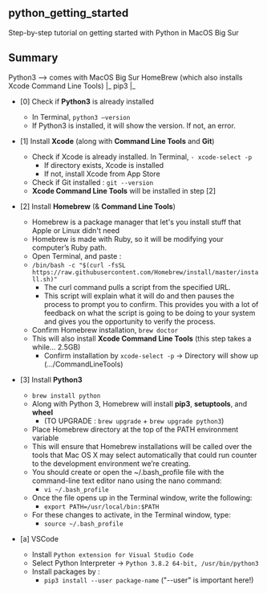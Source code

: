 ## python_getting_started
Step-by-step tutorial on getting started with Python in MacOS Big Sur

## Summary
Python3 --> comes with MacOS Big Sur
HomeBrew (which also installs Xcode Command Line Tools)
  |_ pip3
  |_


- [0] Check if **Python3** is already installed
  - In Terminal, `python3 —version`
  - If Python3 is installed, it will show the version. If not, an error.

- [1] Install **Xcode** (along with **Command Line Tools** and **Git**)
  - Check if Xcode is already installed. In Terminal, `- xcode-select -p`
    - If directory exists, Xcode is installed   
    - If not, install Xcode from App Store
  - Check if Git installed : `git --version`
  - **Xcode Command Line Tools** will be installed in step [2]

- [2] Install **Homebrew** (& **Command Line Tools**)
  - Homebrew is a package manager that let's you install stuff that Apple or Linux didn't need
  - Homebrew is made with Ruby, so it will be modifying your computer’s Ruby path. 
  - Open Terminal, and paste :
  - ```/bin/bash -c "$(curl -fsSL https://raw.githubusercontent.com/Homebrew/install/master/install.sh)"```
    - The curl command pulls a script from the specified URL. 
    - This script will explain what it will do and then pauses the process to prompt you to confirm. This provides you with a lot of feedback on what the script is going to be doing to your system and gives you the opportunity to verify the process.  
  - Confirm Homebrew installation, `brew doctor`
  - This will also install **Xcode Command Line Tools** (this step takes a while... 2.5GB)
    - Confirm installation by `xcode-select -p` -> Directory will show up (.../CommandLineTools)

- [3] Install **Python3**
  - ```brew install python```
  - Along with Python 3, Homebrew will install **pip3**, **setuptools**, and **wheel**
    - (TO UPGRADE : `brew upgrade` + `brew upgrade python3`)
  - Place Homebrew directory at the top of the PATH environment variable
  - This will ensure that Homebrew installations will be called over the tools that Mac OS X may select automatically that could run counter to the development environment we’re creating.
  - You should create or open the ~/.bash_profile file with the command-line text editor nano using the nano command:
    - `vi ~/.bash_profile`
  - Once the file opens up in the Terminal window, write the following:
    - `export PATH=/usr/local/bin:$PATH`
  - For these changes to activate, in the Terminal window, type:
    - `source ~/.bash_profile`




- [a] VSCode
  - Install `Python extension for Visual Studio Code`
  - Select Python Interpreter -> `Python 3.8.2 64-bit, /usr/bin/python3`
  - Install packages by :
    - `pip3 install --user package-name` ("--user" is important here!)

